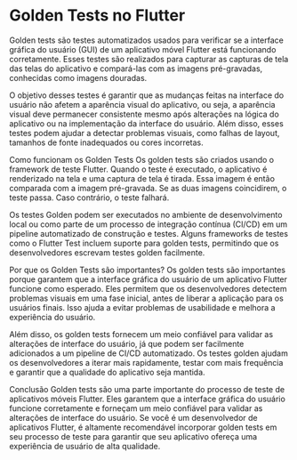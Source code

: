 # Golden Tests no Flutter


Golden tests são testes automatizados usados para verificar se a interface gráfica do usuário (GUI) de um aplicativo móvel Flutter está funcionando corretamente. Esses testes são realizados para capturar as capturas de tela das telas do aplicativo e compará-las com as imagens pré-gravadas, conhecidas como imagens douradas.

O objetivo desses testes é garantir que as mudanças feitas na interface do usuário não afetem a aparência visual do aplicativo, ou seja, a aparência visual deve permanecer consistente mesmo após alterações na lógica do aplicativo ou na implementação da interface do usuário. Além disso, esses testes podem ajudar a detectar problemas visuais, como falhas de layout, tamanhos de fonte inadequados ou cores incorretas.

Como funcionam os Golden Tests
Os golden tests são criados usando o framework de teste Flutter. Quando o teste é executado, o aplicativo é renderizado na tela e uma captura de tela é tirada. Essa imagem é então comparada com a imagem pré-gravada. Se as duas imagens coincidirem, o teste passa. Caso contrário, o teste falhará.

Os testes Golden podem ser executados no ambiente de desenvolvimento local ou como parte de um processo de integração contínua (CI/CD) em um pipeline automatizado de construção e testes. Alguns frameworks de testes como o Flutter Test incluem suporte para golden tests, permitindo que os desenvolvedores escrevam testes golden facilmente.

Por que os Golden Tests são importantes?
Os golden tests são importantes porque garantem que a interface gráfica do usuário de um aplicativo Flutter funcione como esperado. Eles permitem que os desenvolvedores detectem problemas visuais em uma fase inicial, antes de liberar a aplicação para os usuários finais. Isso ajuda a evitar problemas de usabilidade e melhora a experiência do usuário.

Além disso, os golden tests fornecem um meio confiável para validar as alterações de interface do usuário, já que podem ser facilmente adicionados a um pipeline de CI/CD automatizado. Os testes golden ajudam os desenvolvedores a iterar mais rapidamente, testar com mais frequência e garantir que a qualidade do aplicativo seja mantida.

Conclusão
Golden tests são uma parte importante do processo de teste de aplicativos móveis Flutter. Eles garantem que a interface gráfica do usuário funcione corretamente e forneçam um meio confiável para validar as alterações de interface do usuário. Se você é um desenvolvedor de aplicativos Flutter, é altamente recomendável incorporar golden tests em seu processo de teste para garantir que seu aplicativo ofereça uma experiência de usuário de alta qualidade.